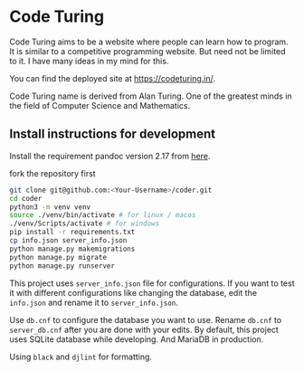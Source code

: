 # Code Turing

Code Turing aims to be a website where people can learn how to program. It is similar to a competitive programming website. But need not be limited to it. I have many ideas in my mind for this.

You can find the deployed site at https://codeturing.in/.

Code Turing name is derived from Alan Turing. One of the greatest minds in the field of Computer Science and Mathematics.

## Install instructions for development

Install the requirement pandoc version 2.17 from [here](https://github.com/jgm/pandoc/releases/tag/2.17.1.1).

fork the repository first

```bash
git clone git@github.com:<Your-Username>/coder.git
cd coder
python3 -m venv venv
source ./venv/bin/activate # for linux / macos
./venv/Scripts/activate # for windows
pip install -r requirements.txt
cp info.json server_info.json
python manage.py makemigrations
python manage.py migrate
python manage.py runserver
```

This project uses `server_info.json` file for configurations. If you want to test it with different configurations like changing the database, edit the `info.json` and rename it to `server_info.json`.

Use `db.cnf` to configure the database you want to use. Rename `db.cnf` to `server_db.cnf` after you are done with your edits. By default, this project uses SQLite database while developing. And MariaDB in production.


Using `black` and `djlint` for formatting.
